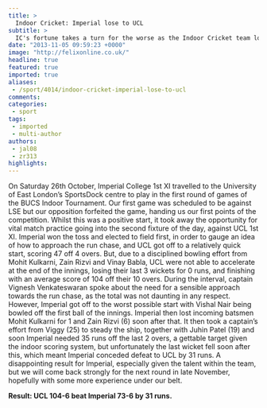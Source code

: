 ```yaml
---
title: >
  Indoor Cricket: Imperial lose to UCL
subtitle: >
  IC's fortune takes a turn for the worse as the Indoor Cricket team loses gallantly to UCL
date: "2013-11-05 09:59:23 +0000"
image: "http://felixonline.co.uk/"
headline: true
featured: true
imported: true
aliases:
 - /sport/4014/indoor-cricket-imperial-lose-to-ucl
comments:
categories:
 - sport
tags:
 - imported
 - multi-author
authors:
 - jal08
 - zr313
highlights:
---
```


On Saturday 26th October, Imperial College 1st XI travelled to the University of East London’s SportsDock centre to play in the first round of games of the BUCS Indoor Tournament. Our first game was scheduled to be against LSE but our opposition forfeited the game, handing us our first points of the competition. Whilst this was a positive start, it took away the opportunity for vital match practice going into the second fixture of the day, against UCL 1st XI.
 Imperial won the toss and elected to field first, in order to gauge an idea of how to approach the run chase, and UCL got off to a relatively quick start, scoring 47 off 4 overs. But, due to a disciplined bowling effort from Mohit Kulkarni, Zain Rizvi and Vinay Babla, UCL were not able to accelerate at the end of the innings, losing their last 3 wickets for 0 runs, and finishing with an average score of 104 off their 10 overs.
 During the interval, captain Vignesh Venkateswaran spoke about the need for a sensible approach towards the run chase, as the total was not daunting in any respect. However, Imperial got off to the worst possible start with Vishal Nair being bowled off the first ball of the innings. Imperial then lost incoming batsmen Mohit Kulkarni for 1 and Zain Rizvi (6) soon after that. It then took a captain’s effort from Viggy (25) to steady the ship, together with Juhin Patel (19) and soon Imperial needed 35 runs off the last 2 overs, a gettable target given the indoor scoring system, but unfortunately the last wicket fell soon after this, which meant Imperial conceded defeat to UCL by 31 runs. A disappointing result for Imperial, especially given the talent within the team, but we will come back strongly for the next round in late November, hopefully with some more experience under our belt.

__Result:
 UCL 104-6 beat Imperial 73-6 by 31 runs.__
